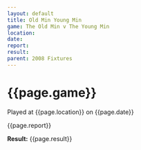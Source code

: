 ```yaml
---
layout: default
title: Old Min Young Min
game: The Old Min v The Young Min
location: 
date: 
report: 
result: 
parent: 2008 Fixtures
---
```


# {{page.game}}

Played at {{page.location}} on {{page.date}}

{{page.report}}

**Result:** {{page.result}}
